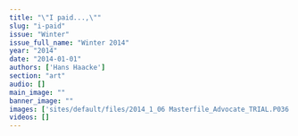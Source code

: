 ```yaml
---
title: "\"I paid...,\""
slug: "i-paid"
issue: "Winter"
issue_full_name: "Winter 2014"
year: "2014"
date: "2014-01-01"
authors: ['Hans Haacke']
section: "art"
audio: []
main_image: ""
banner_image: ""
images: ['sites/default/files/2014_1_06 Masterfile_Advocate_TRIAL.P036 full size.png']
videos: []
---
```

